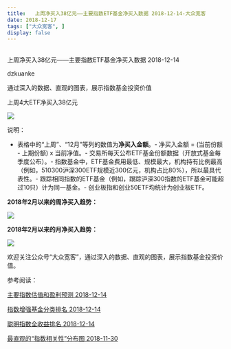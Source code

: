 ```yaml
---
title:   上周净买入38亿元——主要指数ETF基金净买入数据 2018-12-14-大众宽客
date: 2018-12-17
tags: ["大众宽客", ]
display: false
---
```



## 



上周净买入38亿元——主要指数ETF基金净买入数据 2018-12-14




dzkuanke




通过深入的数据、直观的图表，展示指数基金投资价值


上周4大ETF净买入38亿元

<img class="" data-copyright="0" data-ratio="1.2835820895522387" data-s="300,640" src="https://mmbiz.qpic.cn/mmbiz_png/PKw3FQPmhIiaNrPpiax7TLuiakt89FRjkXUib5wjicia5YbeMokw0XhrXwZ8V2chz467p3s7X7Xj8ic4PibZt6dBialCzfg/640?wx_fmt=png" data-type="png" data-w="670" style=""/>

说明：
- 表格中的“上周”、“12月”等列的数值为**净买入金额**。- 净买入金额 = (当前份额 - 上期份额) x 当前净值。- 交易所每天公布ETF基金份额数据（开放式基金每季度公布）。- 指数基金中，ETF基金费用最低、规模最大，机构持有比例最高（例如，510300沪深300ETF规模近300亿元，机构占比80%），所以最具代表性。- 跟踪相同指数的ETF基金（例如，跟踪沪深300指数的ETF基金可能超过10只）计为同一基金。- 创业板指和创业50ETF均统计为创业板ETF。


**2018年2月以来的周净买入趋势：**

<img class="" data-copyright="0" data-ratio="0.6" data-s="300,640" src="https://mmbiz.qpic.cn/mmbiz_png/PKw3FQPmhIiaNrPpiax7TLuiakt89FRjkXU92icnXNVZJngYmRUwyvzDjLwPgLU0AGQukvc7WoSBicNtJKia7vic3rhoA/640?wx_fmt=png" data-type="png" data-w="2000" style=""/>



**2018年2月以来的月净买入趋势：**

<img class="" data-copyright="0" data-ratio="0.6" data-s="300,640" src="https://mmbiz.qpic.cn/mmbiz_png/PKw3FQPmhIiaNrPpiax7TLuiakt89FRjkXUia6b4P9l21WH2IQJj1PHYIodiaoYfejOMRucvMJLwbE2qRqO5426Jo3A/640?wx_fmt=png" data-type="png" data-w="2000" style="white-space: normal;"/>



欢迎关注公众号“大众宽客”，通过深入的数据、直观的图表，展示指数基金投资价值。



参考阅读：

[主要指数估值和盈利预测 2018-12-14](http://mp.weixin.qq.com/s?__biz=MzAwMTc1MDcwNw==&amp;mid=2648273645&amp;idx=2&amp;sn=3eb427a251e9644fedf30666f013f9a6&amp;chksm=82f93131b58eb82733f41c598235b74deb059642c32106af1c652bcaadbd783f86e7f02df313&amp;scene=21#wechat_redirect)

[指数增强基金分类排名 2018-12-14](http://mp.weixin.qq.com/s?__biz=MzAwMTc1MDcwNw==&amp;mid=2648273650&amp;idx=1&amp;sn=9bd2ead49865c24f0cb3d7384b79652f&amp;chksm=82f9312eb58eb838690ca08c1bf68358dff8e99bc07f88809db4fce0118129a8697a6d0133d6&amp;scene=21#wechat_redirect)

[聪明指数全收益排名 2018-12-14](http://mp.weixin.qq.com/s?__biz=MzAwMTc1MDcwNw==&amp;mid=2648273650&amp;idx=2&amp;sn=eb63ef44744088248f503f6700d1ea9a&amp;chksm=82f9312eb58eb83871359a1848c57812587b29c43d64a005511498b824e9b86edafb4bec1a9a&amp;scene=21#wechat_redirect)

[最直观的“指数相关性”分布图 2018-11-30](http://mp.weixin.qq.com/s?__biz=MzAwMTc1MDcwNw==&amp;mid=2648273525&amp;idx=2&amp;sn=4c338d0196ce3ad9abc18d9e2c351b60&amp;chksm=82f931a9b58eb8bf08ff49af498493d242e8e6781b2f205d9b1c16b700bf8bfa173881b8761f&amp;scene=21#wechat_redirect)
